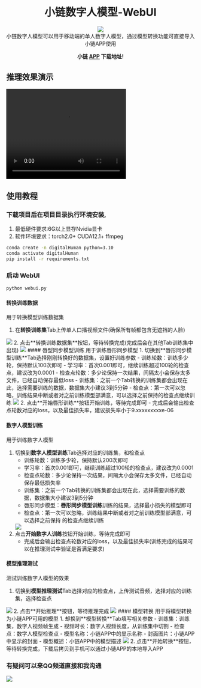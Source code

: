 <div align="center">

<h1>小链数字人模型-WebUI</h1>
<img src='res/logo.png' /> <br>
小链数字人模型可以用于移动端的单人数字人模型，通过模型转换功能可直接导入小链APP使用 
 
**小链 [APP](https://chat.finelink.ltd) 下载地址!**
</div>

## 推理效果演示
<video src="https://private-user-images.githubusercontent.com/167196623/483856967-a311efd7-0298-4d95-b8b0-59a38a7ef5ac.mp4?jwt=eyJ0eXAiOiJKV1QiLCJhbGciOiJIUzI1NiJ9.eyJpc3MiOiJnaXRodWIuY29tIiwiYXVkIjoicmF3LmdpdGh1YnVzZXJjb250ZW50LmNvbSIsImtleSI6ImtleTUiLCJleHAiOjE3NTY1MzgzNzQsIm5iZiI6MTc1NjUzODA3NCwicGF0aCI6Ii8xNjcxOTY2MjMvNDgzODU2OTY3LWEzMTFlZmQ3LTAyOTgtNGQ5NS1iOGIwLTU5YTM4YTdlZjVhYy5tcDQ_WC1BbXotQWxnb3JpdGhtPUFXUzQtSE1BQy1TSEEyNTYmWC1BbXotQ3JlZGVudGlhbD1BS0lBVkNPRFlMU0E1M1BRSzRaQSUyRjIwMjUwODMwJTJGdXMtZWFzdC0xJTJGczMlMkZhd3M0X3JlcXVlc3QmWC1BbXotRGF0ZT0yMDI1MDgzMFQwNzE0MzRaJlgtQW16LUV4cGlyZXM9MzAwJlgtQW16LVNpZ25hdHVyZT01OGIxMTdjZTA1YWFiZTQzMDY5MmM1N2Y2YmZhMDljNjU2NWYxNmE5Y2NhZWUxNDljM2Q3MzQ4NTg2MjUyOTE2JlgtQW16LVNpZ25lZEhlYWRlcnM9aG9zdCJ9.gzOK1y6sYKbziXe09OGgvOzeAx4-aOK6_LF8E0gTUrQ" width="320" height="240" controls preload></video>

## 使用教程
### 下载项目后在项目目录执行环境安装,

1. 最低硬件要求:6G以上显存Nvidia显卡
2. 软件环境要求：torch2.0+ CUDA12.1+ ffmpeg

```bash
conda create -n digitalHuman python=3.10
conda activate digitalHuman
pip install -r requirements.txt
```

### 启动 WebUI
```bash
python webui.py
```
#### 转换训练数据
用于转换模型训练数据集
1. 在**转换训练集**Tab上传单人口播视频文件(确保所有帧都包含无遮挡的人脸)
<img src='res/1.png' />
2. 点击**转换训练数据集**按钮，等待转换完成(完成后会在其他Tab训练集中出现)
<img src='res/2.png' />
#### 唇型同步模型训练
用于训练唇形同步模型
1. 切换到**唇形同步模型训练**Tab选择刚刚转换好的数据集，设置好训练参数
   - 训练轮数：训练多少轮，保持默认100次即可
   - 学习率：首次0.001即可，继续训练超过100轮的检查点，建议改为0.0001
   - 检查点轮数：多少论保持一次结果，间隔太小会保存太多文件，已经自动保存最低loss
   - 训练集：之前一个Tab转换的训练集都会出现在此，选择需要训练的数据，数据集大小建议3到5分钟
   - 检查点：第一次可以忽略，训练结果中断或者对之前训练模型部满意，可以选择之前保持的检查点继续训练
<img src='res/3.png' />
2. 点击**开始唇形训练**按钮开始训练，等待完成即可
   - 完成后会输出检查点轮数对应的loss，以及最佳损失率，建议损失率小于9.xxxxxxxxxe-06



#### 数字人模型训练
用于训练数字人模型
1. 切换到**数字人模型训练**Tab选择对应的训练集，和检查点
    - 训练轮数：训练多少轮，保持默认200次即可
    - 学习率：首次0.001即可，继续训练超过100轮的检查点，建议改为0.0001
    - 检查点轮数：多少论保持一次结果，间隔太小会保存太多文件，已经自动保存最低损失率
    - 训练集：之前一个Tab转换的训练集都会出现在此，选择需要训练的数据，数据集大小建议3到5分钟
    - 唇形同步模型：**唇形同步模型训练**训练的结果，选择最小损失的模型即可
    - 检查点：第一次可以忽略，训练结果中断或者对之前训练模型部满意，可以选择之前保持
    的检查点继续训练
    <img src='res/4.png' />
2. 点击**开始数字人训练**按钮开始训练，等待完成即可
   - 完成后会输出检查点轮数对应的loss，以及最佳损失率(训练完成的结果可以在推理测试中验证是否满足要求)
#### 模型推理测试
测试训练数字人模型的效果
1. 切换到**模型推理测试**Tab选择对应的检查点，上传测试音频，选择对应的训练集，选择检查点
<img src='res/5.png' />
2. 点击**开始推理**按钮，等待推理完成
<img src='res/6.png' /> 
#### 模型转换
用于将模型转换为小链APP可用的模型
1. 却换到**模型转换**Tab填写相关参数
    - 训练集：训练集，数字人视频帧生成
    - 视频时长：数字人视频长度，从训练集中切割
    - 检查点：数字人模型检查点
    - 模型名称：小链APP中的显示名称
    - 封面图片：小链APP中显示的封面
    - 模型概述：小链APP中的模型描述
<img src='res/7.png' />
2. 点击**开始转换**按钮，等待转换完成，下载后拷贝到手机可以通过小链APP的本地导入APP

### 有疑问可以来QQ频道直接和我沟通
<img src='res/channel.jpg' /> 
